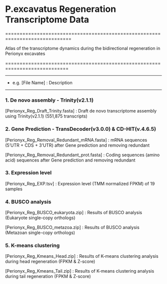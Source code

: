 # P.excavatus Regeneration Transcriptome Data

=============================================================================

Atlas of the transcriptome dynamics during the bidirectional regeneration in Perionyx excavates

============================================================================


---

* e.g.
[File Name]
: Description

---


### 1. De novo assembly - Trinity(v2.1.1)

[Perionyx_Reg_Draft_Trinity.fasta]
: Draft de novo transcriptome assembly using Trinity(v2.1.1) (551,875 transcripts)



### 2. Gene Prediction - TransDecoder(v3.0.0) & CD-HIT(v.4.6.5)

[Perionyx_Reg_Removal_Redundant_mRNA.fasta]
: mRNA sequences (5’UTR + CDS + 3’UTR) after Gene prediction and removing redundant

[Perionyx_Reg_Removal_Redundant_prot.fasta]
: Coding sequences (amino acid) sequences after Gene prediction and removing redundant 


### 3. Expression level

[Perionyx_Reg_EXP.tsv]
: Expression level (TMM normalized FPKM) of 19 samples



### 4. BUSCO analysis

[Perionyx_Reg_BUSCO_eukaryota.zip]
: Results of BUSCO analysis (Eukaryote single-copy orthologs)

[Perionyx_Reg_BUSCO_metazoa.zip]
: Results of BUSCO analysis (Metazoan single-copy orthologs)



### 5. K-means clustering

[Perionyx_Reg_Kmeans_Head.zip]
: Results of K-means clustering analysis during head regeneration (FPKM & Z-score)

[Perionyx_Reg_Kmeans_Tail.zip]
: Results of K-means clustering analysis during tail regeneration (FPKM & Z-score)





